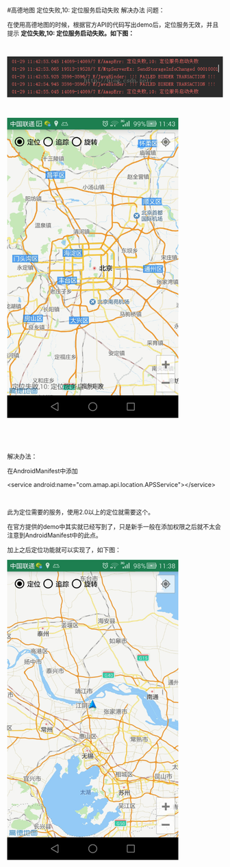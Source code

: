 #高德地图 定位失败,10: 定位服务启动失败 解决办法
问题：

在使用高德地图的时候，根据官方API的代码写出demo后，定位服务无效，并且提示 **定位失败,10: 定位服务启动失败。如下图：**

 

**<img alt="" class="has" src="https://raw.githubusercontent.com/Double2hao/xujiajia_blog/main/img/1470.png">**

 

<img alt="" class="has" height="700" src="https://raw.githubusercontent.com/Double2hao/xujiajia_blog/main/img/1471.png" width="400">

 

 

解决办法：

在AndroidManifest中添加

&lt;service android:name="com.amap.api.location.APSService"&gt;&lt;/service&gt;

 

此为定位需要的服务，使用2.0以上的定位就需要这个。

在官方提供的demo中其实就已经写到了，只是新手一般在添加权限之后就不太会注意到AndroidManifest中的此点。

加上之后定位功能就可以实现了，如下图：

<img alt="" class="has" height="700" src="https://raw.githubusercontent.com/Double2hao/xujiajia_blog/main/img/1472.png" width="400">

 

 

 